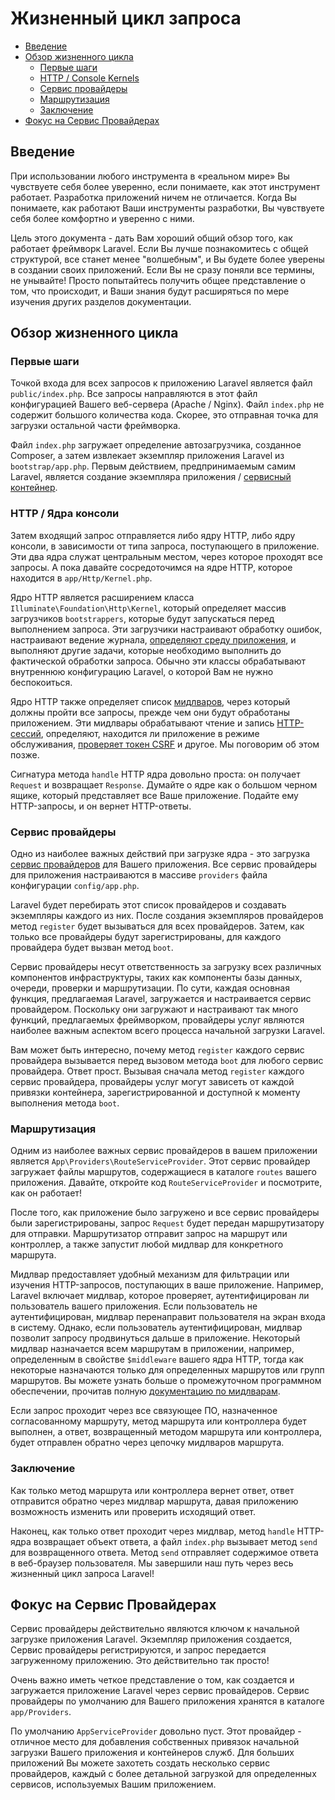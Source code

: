 # Жизненный цикл запроса

- [Введение](#introduction)
- [Обзор жизненного цикла](#lifecycle-overview)
    - [Первые шаги](#first-steps)
    - [HTTP / Console Kernels](#http-console-kernels)
    - [Сервис провайдеры](#service-providers)
    - [Маршрутизация](#routing)
    - [Заключение](#finishing-up)
- [Фокус на Сервис Провайдерах](#focus-on-service-providers)

<a name="introduction"></a>
## Введение

При использовании любого инструмента в «реальном мире» Вы чувствуете себя более уверенно, если понимаете, как этот инструмент работает. Разработка приложений ничем не отличается. Когда Вы понимаете, как работают Ваши инструменты разработки, Вы чувствуете себя более комфортно и уверенно с ними.

Цель этого документа - дать Вам хороший общий обзор того, как работает фреймворк Laravel. Если Вы лучше познакомитесь с общей структурой, все станет менее "волшебным", и Вы будете более уверены в создании своих приложений. Если Вы не сразу поняли все термины, не унывайте! Просто попытайтесь получить общее представление о том, что происходит, и Ваши знания будут расширяться по мере изучения других разделов документации.

<a name="lifecycle-overview"></a>
## Обзор жизненного цикла

<a name="first-steps"></a>
### Первые шаги

Точкой входа для всех запросов к приложению Laravel является файл `public/index.php`. Все запросы направляются в этот файл конфигурацией Вашего веб-сервера (Apache / Nginx). Файл `index.php` не содержит большого количества кода. Скорее, это отправная точка для загрузки остальной части фреймворка.

Файл `index.php` загружает определение автозагрузчика, созданное Composer, а затем извлекает экземпляр приложения Laravel из `bootstrap/app.php`. Первым действием, предпринимаемым самим Laravel, является создание экземпляра приложения / [сервисный контейнер](/docs/{{version}}/container).

<a name="http-console-kernels"></a>
### HTTP / Ядра консоли

Затем входящий запрос отправляется либо ядру HTTP, либо ядру консоли, в зависимости от типа запроса, поступающего в приложение. Эти два ядра служат центральным местом, через которое проходят все запросы. А пока давайте сосредоточимся на ядре HTTP, которое находится в `app/Http/Kernel.php`.

Ядро HTTP является расширением класса `Illuminate\Foundation\Http\Kernel`, который определяет массив загрузчиков `bootstrappers`, которые будут запускаться перед выполнением запроса. Эти загрузчики настраивают обработку ошибок, настраивают ведение журнала, [определяют среду приложения](/docs/{{version}}/configuration#environment-configuration), и выполняют другие задачи, которые необходимо выполнить до фактической обработки запроса. Обычно эти классы обрабатывают внутреннюю конфигурацию Laravel, о которой Вам не нужно беспокоиться.

Ядро HTTP также определяет список [мидлваров](/docs/{{version}}/middleware), через который должны пройти все запросы, прежде чем они будут обработаны приложением. Эти мидлвары обрабатывают чтение и запись [HTTP-сессий](/docs/{{version}}/session), определяют, находится ли приложение в режиме обслуживания, [проверяет токен CSRF](/docs/{{version}}/csrf) и другое. Мы поговорим об этом позже.

Сигнатура метода `handle` HTTP ядра довольно проста: он получает `Request` и возвращает `Response`. Думайте о ядре как о большом черном ящике, который представляет все Ваше приложение. Подайте ему HTTP-запросы, и он вернет HTTP-ответы.

<a name="service-providers"></a>
### Сервис провайдеры

Одно из наиболее важных действий при загрузке ядра - это загрузка [сервис провайдеров](/docs/{{version}}/providers) для Вашего приложения. Все сервис провайдеры для приложения настраиваются в массиве `providers` файла конфигурации `config/app.php`.

Laravel будет перебирать этот список провайдеров и создавать экземпляры каждого из них. После создания экземпляров провайдеров метод `register` будет вызываться для всех провайдеров. Затем, как только все провайдеры будут зарегистрированы, для каждого провайдера будет вызван метод `boot`.

Сервис провайдеры несут ответственность за загрузку всех различных компонентов инфраструктуры, таких как компоненты базы данных, очереди, проверки и маршрутизации. По сути, каждая основная функция, предлагаемая Laravel, загружается и настраивается сервис провайдером. Поскольку они загружают и настраивают так много функций, предлагаемых фреймворком, провайдеры услуг являются наиболее важным аспектом всего процесса начальной загрузки Laravel.

Вам может быть интересно, почему метод `register` каждого сервис провайдера вызывается перед вызовом метода `boot` для любого сервис провайдера. Ответ прост. Вызывая сначала метод `register` каждого сервис провайдера, провайдеры услуг могут зависеть от каждой привязки контейнера, зарегистрированной и доступной к моменту выполнения метода `boot`.

<a name="routing"></a>
### Маршрутизация

Одним из наиболее важных сервис провайдеров в вашем приложении является `App\Providers\RouteServiceProvider`. Этот сервис провайдер загружает файлы маршрутов, содержащиеся в каталоге `routes` вашего приложения. Давайте, откройте код `RouteServiceProvider` и посмотрите, как он работает!

После того, как приложение было загружено и все сервис провайдеры были зарегистрированы, запрос `Request` будет передан маршрутизатору для отправки. Маршрутизатор отправит запрос на маршрут или контроллер, а также запустит любой мидлвар для конкретного маршрута.

Мидлвар предоставляет удобный механизм для фильтрации или изучения HTTP-запросов, поступающих в ваше приложение. Например, Laravel включает мидлвар, которое проверяет, аутентифицирован ли пользователь вашего приложения. Если пользователь не аутентифицирован, мидлвар перенаправит пользователя на экран входа в систему. Однако, если пользователь аутентифицирован, мидлвар позволит запросу продвинуться дальше в приложение. Некоторый мидлвар назначается всем маршрутам в приложении, например, определенным в свойстве `$middleware` вашего ядра HTTP, тогда как некоторые назначаются только для определенных маршрутов или групп маршрутов. Вы можете узнать больше о промежуточном программном обеспечении, прочитав полную [документацию по мидлварам](/docs/{{version}}/middleware).

Если запрос проходит через все связующее ПО, назначенное согласованному маршруту, метод маршрута или контроллера будет выполнен, а ответ, возвращенный методом маршрута или контроллера, будет отправлен обратно через цепочку мидлваров маршрута.

<a name="finishing-up"></a>
### Заключение

Как только метод маршрута или контроллера вернет ответ, ответ отправится обратно через мидлвар маршрута, давая приложению возможность изменить или проверить исходящий ответ.

Наконец, как только ответ проходит через мидлвар, метод `handle` HTTP-ядра возвращает объект ответа, а файл `index.php` вызывает метод `send` для возвращенного ответа. Метод `send` отправляет содержимое ответа в веб-браузер пользователя. Мы завершили наш путь через весь жизненный цикл запроса Laravel!

<a name="focus-on-service-providers"></a>
## Фокус на Сервис Провайдерах

Сервис провайдеры действительно являются ключом к начальной загрузке приложения Laravel. Экземпляр приложения создается, Сервис провайдеры регистрируются, и запрос передается загруженному приложению. Это действительно так просто!

Очень важно иметь четкое представление о том, как создается и загружается приложение Laravel через сервис провайдеров. Сервис провайдеры по умолчанию для Вашего приложения хранятся в каталоге `app/Providers`.

По умолчанию `AppServiceProvider` довольно пуст. Этот провайдер - отличное место для добавления собственных привязок начальной загрузки Вашего приложения и контейнеров служб. Для больших приложений Вы можете захотеть создать несколько сервис провайдеров, каждый с более детальной загрузкой для определенных сервисов, используемых Вашим приложением.
